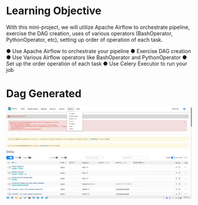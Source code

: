 # Learning Objective
With this mini-project, we will utilize Apache Airflow to orchestrate  pipeline, exercise the
DAG creation, uses of various operators (BashOperator, PythonOperator, etc), setting up order
of operation of each task.

● Use Apache Airflow to orchestrate your pipeline
● Exercise DAG creation
● Use Various Airflow operators like BashOperator and PythonOperator
● Set up the order operation of each task
● Use Celery Executor to run your job

# Dag Generated

![Airflow Installation and Dags Genration](docs/airflow_dag.png)
